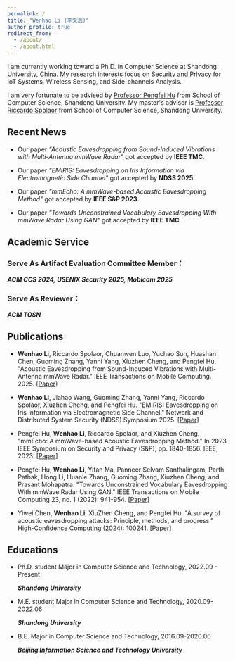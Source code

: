 ```yaml
---
permalink: /
title: "Wenhao Li (李文浩)"
author_profile: true
redirect_from: 
  - /about/
  - /about.html
---
```


I am currently working toward a Ph.D. in Computer Science at Shandong University, China. My research interests focus on Security and Privacy for IoT Systems, Wireless Sensing, and Side-channels Analysis.

I am very fortunate to be advised by [Professor Pengfei Hu](https://perfecthu.github.io/) from School of Computer Science, Shandong University. My master's advisor is [Professor Riccardo Spolaor](https://riki8686.github.io/) from School of Computer Science, Shandong University.

<span class='anchor' id='-news'></span>
## Recent News
- Our paper _"Acoustic Eavesdropping from Sound-Induced Vibrations with Multi-Antenna mmWave Radar"_ got accepted by **IEEE TMC**.
  
- Our paper _"EMIRIS: Eavesdropping on Iris Information via Electromagnetic Side Channel"_ got accepted by **NDSS 2025**.

- Our paper _"mmEcho: A mmWave-based Acoustic Eavesdropping Method"_ got accepted by **IEEE S&P 2023**.
  
- Our paper _"Towards Unconstrained Vocabulary Eavesdropping With mmWave Radar Using GAN"_ got accepted by **IEEE TMC**.

<span class='anchor' id='-service'></span>
## Academic Service
### Serve As Artifact Evaluation Committee Member：

**_ACM CCS 2024, USENIX Security 2025, Mobicom 2025_**

### Serve As Reviewer：

**_ACM TOSN_**

<span class='anchor' id='-pub'></span>
## Publications
- **Wenhao Li**, Riccardo Spolaor, Chuanwen Luo, Yuchao Sun, Huashan Chen, Guoming Zhang, Yanni Yang, Xiuzhen Cheng, and Pengfei Hu. "Acoustic Eavesdropping from Sound-Induced Vibrations with Multi-Antenna mmWave Radar." IEEE Transactions on Mobile Computing. 2025. [[Paper](https://doi.org/10.1109/TMC.2025.3551317)]
  
- **Wenhao Li**, Jiahao Wang, Guoming Zhang, Yanni Yang, Riccardo Spolaor, Xiuzhen Cheng, and Pengfei Hu. "EMIRIS: Eavesdropping on Iris Information via Electromagnetic Side Channel." Network and Distributed System Security (NDSS) Symposium 2025. [[Paper](https://www.ndss-symposium.org/ndss-paper/emiris-eavesdropping-on-iris-information-via-electromagnetic-side-channel/)]

- Pengfei Hu, **Wenhao Li**, Riccardo Spolaor, and Xiuzhen Cheng. "mmEcho: A mmWave-based Acoustic Eavesdropping Method." In 2023 IEEE Symposium on Security and Privacy (S&P), pp. 1840-1856. IEEE, 2023. [[Paper](https://ieeexplore.ieee.org/abstract/document/10179484)]

- Pengfei Hu, **Wenhao Li**, Yifan Ma, Panneer Selvam Santhalingam, Parth Pathak, Hong Li, Huanle Zhang, Guoming Zhang, Xiuzhen Cheng, and Prasant Mohapatra. "Towards Unconstrained Vocabulary Eavesdropping With mmWave Radar Using GAN." IEEE Transactions on Mobile Computing 23, no. 1 (2022): 941-954. [[Paper](https://ieeexplore.ieee.org/abstract/document/9970305)]

- Yiwei Chen, **Wenhao Li**, XiuZhen Cheng, and Pengfei Hu. "A survey of acoustic eavesdropping attacks: Principle, methods, and progress." High-Confidence Computing (2024): 100241. [[Paper](https://www.sciencedirect.com/science/article/pii/S2667295224000448)] 

<span class='anchor' id='-edu'></span>
## Educations

- Ph.D. student Major in Computer Science and Technology, 2022.09 - Present
  
  **_Shandong University_**
  
- M.E. student Major in Computer Science and Technology, 2020.09-2022.06
  
  **_Shandong University_**
  
- B.E. Major in Computer Science and Technology, 2016.09-2020.06
  
  **_Beijing Information Science and Technology University_**
  
